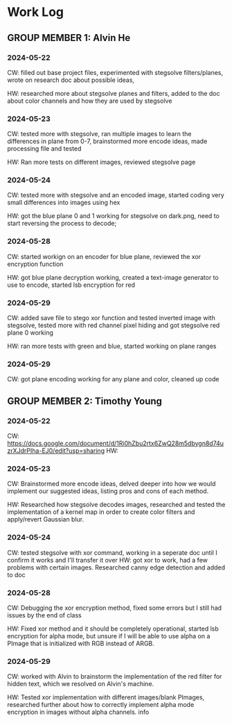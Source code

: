 # Work Log

## GROUP MEMBER 1: Alvin He

### 2024-05-22
CW: filled out base project files, experimented with stegsolve filters/planes, wrote on research doc about possible ideas,

HW: researched more about stegsolve planes and filters, added to the doc about color channels and how they are used by stegsolve

### 2024-05-23
CW: tested more with stegsolve, ran multiple images to learn the differences in plane from 0-7, brainstormed more encode ideas, made processing file and tested

HW: Ran more tests on different images, reviewed stegsolve page

### 2024-05-24
CW: tested more with stegsolve and an encoded image, started coding very small differences into images using hex

HW: got the blue plane 0 and 1 working for stegsolve on dark.png, need to start reversing the process to decode;

### 2024-05-28
CW: started workign on an encoder for blue plane, reviewed the xor encryption function

HW: got blue plane decryption working, created a text-image generator to use to encode, started lsb encryption for red

### 2024-05-29
CW: added save file to stego xor function and tested inverted image with stegsolve, tested more with red channel pixel hiding and got stegsolve red plane 0 working

HW: ran more tests with green and blue, started working on plane ranges

### 2024-05-29
CW: got plane encoding working for any plane and color, cleaned up code

## GROUP MEMBER 2: Timothy Young

### 2024-05-22
CW: https://docs.google.com/document/d/1Ri0hZbu2rtx6ZwQ28m5dbygn8d74uzrXJdrPIha-EJ0/edit?usp=sharing
HW:
### 2024-05-23
CW: Brainstormed more encode ideas, delved deeper into how we would implement our suggested ideas, listing pros and cons of each method.

HW: Researched how stegsolve decodes images, researched and tested the implementation of a kernel map in order to create color filters and apply/revert Gaussian blur.  

### 2024-05-24
CW: tested stegsolve with xor command, working in a seperate doc until I confirm it works and I'll transfer it over
HW: got xor to work, had a few problems with certain images. Researched canny edge detection and added to doc


### 2024-05-28
CW: Debugging the xor encryption method, fixed some errors but I still had issues by the end of class

HW: Fixed xor method and it should be completely operational, started lsb encryption for alpha mode, but unsure if I will be able to use alpha on a PImage that is initialized with RGB instead of ARGB.


### 2024-05-29
CW: worked with Alvin to brainstorm the implementation of the red filter for hidden text, which we resolved on Alvin's machine. 

HW: Tested xor implementation with different images/blank PImages, researched further about how to correctly implement alpha mode encryption  in images without alpha channels. 
info
